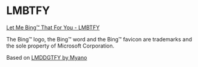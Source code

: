 # LMBTFY

[Let Me Bing™ That For You - LMBTFY](https://rad750.github.io/lmbtfy)

The Bing™ logo, the Bing™ word and the Bing™ favicon are trademarks and the sole property of Microsoft Corporation. 

Based on [LMDDGTFY by Myano](https://github.com/myano/lmddgtfy)
